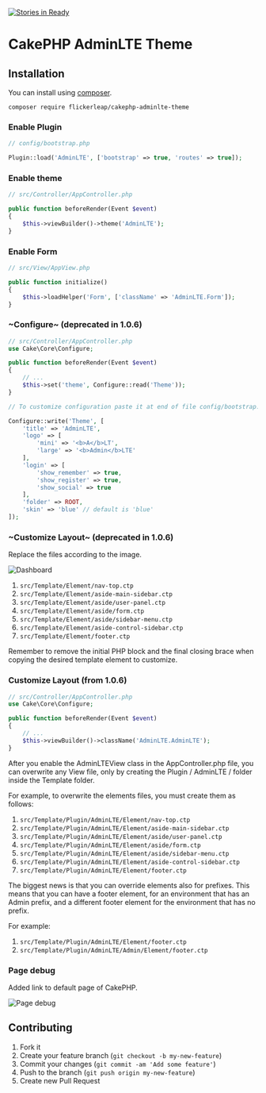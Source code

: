 [![Stories in Ready](https://badge.waffle.io/maiconpinto/cakephp-adminlte-theme.png?label=ready&title=Ready)](https://waffle.io/maiconpinto/cakephp-adminlte-theme)
# CakePHP AdminLTE Theme

## Installation

You can install using [composer](http://getcomposer.org).

```
composer require flickerleap/cakephp-adminlte-theme
```

### Enable Plugin

```php
// config/bootstrap.php

Plugin::load('AdminLTE', ['bootstrap' => true, 'routes' => true]);
```

### Enable theme

```php
// src/Controller/AppController.php

public function beforeRender(Event $event)
{
    $this->viewBuilder()->theme('AdminLTE');
}
```

### Enable Form

```php
// src/View/AppView.php

public function initialize()
{
    $this->loadHelper('Form', ['className' => 'AdminLTE.Form']);
}
```

### ~Configure~ (deprecated in 1.0.6)

```php
// src/Controller/AppController.php
use Cake\Core\Configure;

public function beforeRender(Event $event)
{
    // ...
    $this->set('theme', Configure::read('Theme'));
}
```

```php
// To customize configuration paste it at end of file config/bootstrap.php

Configure::write('Theme', [
    'title' => 'AdminLTE',
    'logo' => [
        'mini' => '<b>A</b>LT',
        'large' => '<b>Admin</b>LTE'
    ],
    'login' => [
        'show_remember' => true,
        'show_register' => true,
        'show_social' => true
    ],
    'folder' => ROOT,
    'skin' => 'blue' // default is 'blue'
]);
```

### ~Customize Layout~ (deprecated in 1.0.6)

Replace the files according to the image.

![Dashboard](docs/dashboard.png)

1. `src/Template/Element/nav-top.ctp`
2. `src/Template/Element/aside-main-sidebar.ctp`
3. `src/Template/Element/aside/user-panel.ctp`
4. `src/Template/Element/aside/form.ctp`
5. `src/Template/Element/aside/sidebar-menu.ctp`
6. `src/Template/Element/aside-control-sidebar.ctp`
7. `src/Template/Element/footer.ctp`

Remember to remove the initial PHP block and the final closing brace when copying the desired template element to customize.

### Customize Layout (from 1.0.6)

```php
// src/Controller/AppController.php
use Cake\Core\Configure;

public function beforeRender(Event $event)
{
    // ...
    $this->viewBuilder()->className('AdminLTE.AdminLTE');
}
```

After you enable the AdminLTEView class in the AppController.php file, you can overwrite any View file, only by creating the Plugin / AdminLTE / folder inside the Template folder.

For example, to overwrite the elements files, you must create them as follows:

1. `src/Template/Plugin/AdminLTE/Element/nav-top.ctp`
2. `src/Template/Plugin/AdminLTE/Element/aside-main-sidebar.ctp`
3. `src/Template/Plugin/AdminLTE/Element/aside/user-panel.ctp`
4. `src/Template/Plugin/AdminLTE/Element/aside/form.ctp`
5. `src/Template/Plugin/AdminLTE/Element/aside/sidebar-menu.ctp`
6. `src/Template/Plugin/AdminLTE/Element/aside-control-sidebar.ctp`
7. `src/Template/Plugin/AdminLTE/Element/footer.ctp`

The biggest news is that you can override elements also for prefixes. This means that you can have a footer element, for an environment that has an Admin prefix, and a different footer element for the environment that has no prefix.

For example:

1. `src/Template/Plugin/AdminLTE/Element/footer.ctp`
1. `src/Template/Plugin/AdminLTE/Admin/Element/footer.ctp`

### Page debug

Added link to default page of CakePHP.

![Page debug](docs/page-debug.png)

## Contributing

1. Fork it
2. Create your feature branch (`git checkout -b my-new-feature`)
3. Commit your changes (`git commit -am 'Add some feature'`)
4. Push to the branch (`git push origin my-new-feature`)
5. Create new Pull Request

